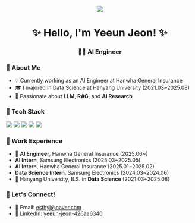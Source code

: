 <p align="center">
  <img src="https://capsule-render.vercel.app/api?type=blur&color=gradient&height=100&section=header&text=Welcome!&fontSize=70&fontColor=000000&animation=twinkling" />
</p>

<h1 align="center">✨ Hello, I'm Yeeun Jeon! ✨</h1>
<h3 align="center">🧑‍💻 AI Engineer </h3>


### 🐳 About Me
- 💡 Currently working as an AI Engineer at Hanwha General Insurance 
- 🎓 I majored in Data Science at Hanyang University (2021.03~2025.08)
- 🎨 Passionate about **LLM**, **RAG**, and **AI Research**


### 🧠 Tech Stack
<p>
<img src="https://img.shields.io/badge/Python-3776AB?style=for-the-badge&logo=python&logoColor=white"/>  
<img src="https://img.shields.io/badge/PyTorch-EE4C2C?style=for-the-badge&logo=pytorch&logoColor=white"/>  
<img src="https://img.shields.io/badge/TensorFlow-FF6F00?style=for-the-badge&logo=tensorflow&logoColor=white"/>  
<img src="https://img.shields.io/badge/GitHub-181717?style=for-the-badge&logo=github&logoColor=white"/>  
<img src="https://img.shields.io/badge/MySQL-4479A1?style=for-the-badge&logo=mysql&logoColor=white"/>
</p>



### 💼 Work Experience
- 🏢 **AI Engineer**, Hanwha General Insurance (2025.06~)
- **AI Intern**, Samsung Electronics (2025.03~2025.05)
- **AI Intern**, Hanwha General Insurance (2025.01~2025.02)
- **Data Science Intern**, Samsung Electronics (2024.03~2024.06)
- 🏫 Hanyang University, B.S. in **Data Science** (2021.03~2025.08)



### 🌷 Let's Connect!
- 📧 Email: esthyj@naver.com
- 🔗 LinkedIn: [yeeun-jeon-426aa6340](https://linkedin.com/in/yeeun-jeon-426aa6340)
